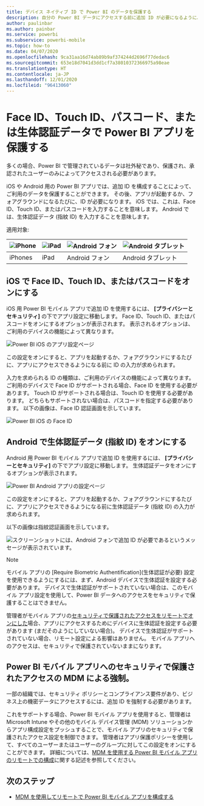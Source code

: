 ```yaml
---
title: デバイス ネイティブ ID で Power BI のデータを保護する
description: 自分の Power BI データにアクセスする前に追加 ID が必要になるように、ご利用の iOS および Android アプリを構成する方法について学習します
author: paulinbar
ms.author: painbar
ms.service: powerbi
ms.subservice: powerbi-mobile
ms.topic: how-to
ms.date: 04/07/2020
ms.openlocfilehash: 9ca31aa16d74ab89b9af374244d2696f77dedac6
ms.sourcegitcommit: 653e18d7041d3dd1cf7a38010372366975a98eae
ms.translationtype: HT
ms.contentlocale: ja-JP
ms.lasthandoff: 12/01/2020
ms.locfileid: "96413060"
---
```

# <a name="protect-power-bi-app-with-face-id-touch-id-passcode-or-biometric-data"></a>Face ID、Touch ID、パスコード、または生体認証データで Power BI アプリを保護する 

多くの場合、Power BI で管理されているデータは社外秘であり、保護され、承認されたユーザーのみによってアクセスされる必要があります。 

iOS や Android 用の Power BI アプリでは、追加 ID を構成することによって、ご利用のデータを保護することができます。 その後、アプリが起動するか、フォアグラウンドになるたびに、ID が必要になります。 iOS では、これは、Face ID、Touch ID、またはパスコードを入力することを意味します。 Android では、生体認証データ (指紋 ID) を入力することを意味します。

適用対象:

| ![iPhone](./media/mobile-native-secure-access/ios-logo-40-px.png) | ![iPad](./media/mobile-native-secure-access/ios-logo-40-px.png) | ![Android フォン](././media/mobile-native-secure-access/android-logo-40-px.png) | ![Android タブレット](././media/mobile-native-secure-access/android-logo-40-px.png) |
|:--- |:--- |:--- |:--- |
|iPhones |iPad |Android フォン |Android タブレット |

## <a name="turn-on-face-id-touch-id-or-passcode-on-ios"></a>iOS で Face ID、Touch ID、またはパスコードをオンにする

iOS 用 Power BI モバイル アプリで追加 ID を使用するには、 **[プライバシーとセキュリティ]** の下でアプリ設定に移動します。 Face ID、Touch ID、またはパスコードをオンにするオプションが表示されます。 表示されるオプションは、ご利用のデバイスの機能によって異なります。

![Power BI iOS のアプリ設定ページ](./media/mobile-native-secure-access/mobile-ios-native-secured-setting.png)

この設定をオンにすると、アプリを起動するか、フォアグラウンドにするたびに、アプリにアクセスできるようになる前に ID の入力が求められます。

入力を求められる ID の種類は、ご利用のデバイスの機能によって異なります。 ご利用のデバイスで Face ID がサポートされる場合、Face ID を使用する必要があります。 Touch ID がサポートされる場合は、Touch ID を使用する必要があります。 どちらもサポートされない場合は、パスコードを指定する必要があります。 以下の画像は、Face ID 認証画面を示しています。

![Power BI iOS の Face ID](./media/mobile-native-secure-access/mobile-ios-native-secured-faceid.png)

## <a name="turn-on-biometric-data-fingerprint-id-on-android"></a>Android で生体認証データ (指紋 ID) をオンにする

Android 用 Power BI モバイル アプリで追加 ID を使用するには、 **[プライバシーとセキュリティ]** の下でアプリ設定に移動します。 生体認証データをオンにするオプションが表示されます。

![Power BI Android アプリの設定ページ](./media/mobile-native-secure-access/mobile-android-native-secured-setting.png)

この設定をオンにすると、アプリを起動するか、フォアグラウンドにするたびに、アプリにアクセスできるようになる前に生体認証データ (指紋 ID) の入力が求められます。

以下の画像は指紋認証画面を示しています。

![スクリーンショットには、Android フォンで追加 ID が必要であるというメッセージが表示されています。](./media/mobile-native-secure-access/mobile-android-native-secured-fingerprint-id.png)

>[!NOTE]
>モバイル アプリの [Require Biometric Authentification]\(生体認証が必要\) 設定を使用できるようにするには、まず、Android デバイスで生体認証を設定する必要があります。 デバイスで生体認証がサポートされていない場合は、このモバイル アプリ設定を使用して、Power BI データへのアクセスをセキュリティで保護することはできません。
>
>管理者がモバイル アプリの[セキュリティで保護されたアクセスをリモートでオンにした](#mdm-enforcement-of-secure-access-to-your-power-bi-mobile-app)場合、アプリにアクセスするためにデバイスに生体認証を設定する必要があります (まだそのようにしていない場合)。 デバイスで生体認証がサポートされていない場合、リモート設定による影響はありません。 モバイル アプリへのアクセスは、セキュリティで保護されていないままになります。

## <a name="mdm-enforcement-of-secure-access-to-your-power-bi-mobile-app"></a>Power BI モバイル アプリへのセキュリティで保護されたアクセスの MDM による強制。

一部の組織では、セキュリティ ポリシーとコンプライアンス要件があり、ビジネス上の機密データにアクセスするには、追加 ID を強制する必要があります。

これをサポートする場合、Power BI モバイル アプリを使用すると、管理者は Microsoft Intune やその他のモバイル デバイス管理 (MDM) ソリューションからアプリ構成設定をプッシュすることで、モバイル アプリのセキュリティで保護されたアクセス設定を制御できます。 管理者はアプリ保護ポリシーを使用して、すべてのユーザーまたはユーザーのグループに対してこの設定をオンにすることができます。 詳細については、[MDM を使用する Power BI モバイル アプリのリモートでの構成](mobile-app-configuration.md#data-protection-settings-ios-and-android)に関する記述を参照してください。

## <a name="next-steps"></a>次のステップ
* [MDM を使用してリモートで Power BI モバイル アプリを構成する](mobile-app-configuration.md)
